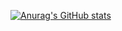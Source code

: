 [![Anurag's GitHub stats](https://github-readme-stats.vercel.app/api?username=JYChoi07)](https://github.com/anuraghazra/github-readme-stats)